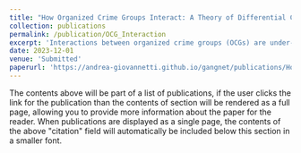 ```yaml
---
title: "How Organized Crime Groups Interact: A Theory of Differential Cooperation"
collection: publications
permalink: /publication/OCG_Interaction
excerpt: 'Interactions between organized crime groups (OCGs) are under-explored in the literature. We study the determinants of cooperative interactions among OCGs operating in Merseyside (UK) using the complete crime dataset integrated with neighborhood-level socio-economic data and sentencing outcomes.'
date: 2023-12-01
venue: 'Submitted'
paperurl: 'https://andrea-giovannetti.github.io/gangnet/publications/How_OCG_Interact.pdf' 
---
```


The contents above will be part of a list of publications, if the user clicks the link for the publication than the contents of section will be rendered as a full page, allowing you to provide more information about the paper for the reader. When publications are displayed as a single page, the contents of the above "citation" field will automatically be included below this section in a smaller font.
